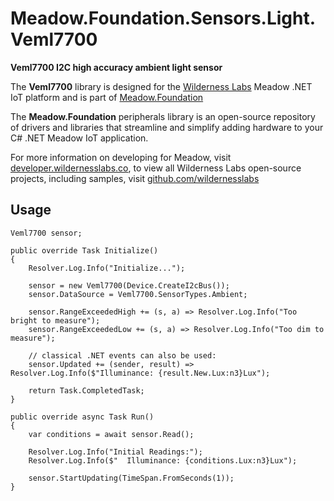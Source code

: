 # Meadow.Foundation.Sensors.Light.Veml7700

**Veml7700 I2C high accuracy ambient light sensor**

The **Veml7700** library is designed for the [Wilderness Labs](www.wildernesslabs.co) Meadow .NET IoT platform and is part of [Meadow.Foundation](https://developer.wildernesslabs.co/Meadow/Meadow.Foundation/)

The **Meadow.Foundation** peripherals library is an open-source repository of drivers and libraries that streamline and simplify adding hardware to your C# .NET Meadow IoT application.

For more information on developing for Meadow, visit [developer.wildernesslabs.co](http://developer.wildernesslabs.co/), to view all Wilderness Labs open-source projects, including samples, visit [github.com/wildernesslabs](https://github.com/wildernesslabs/)

## Usage

```
Veml7700 sensor;

public override Task Initialize()
{
    Resolver.Log.Info("Initialize...");

    sensor = new Veml7700(Device.CreateI2cBus());
    sensor.DataSource = Veml7700.SensorTypes.Ambient;
    
    sensor.RangeExceededHigh += (s, a) => Resolver.Log.Info("Too bright to measure");
    sensor.RangeExceededLow += (s, a) => Resolver.Log.Info("Too dim to measure");

    // classical .NET events can also be used:
    sensor.Updated += (sender, result) => Resolver.Log.Info($"Illuminance: {result.New.Lux:n3}Lux");

    return Task.CompletedTask;
}

public override async Task Run()
{
    var conditions = await sensor.Read();

    Resolver.Log.Info("Initial Readings:");
    Resolver.Log.Info($"  Illuminance: {conditions.Lux:n3}Lux");

    sensor.StartUpdating(TimeSpan.FromSeconds(1));
}
    
```
